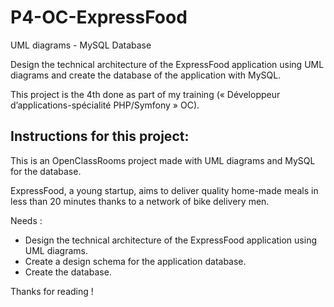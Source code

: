 # P4-OC-ExpressFood
UML diagrams - MySQL Database

Design the technical architecture of the ExpressFood application using UML diagrams and create the database of the application with MySQL.

This project is the 4th done as part of my training (« Développeur d’applications-spécialité PHP/Symfony » OC).

## Instructions for this project:

This is an OpenClassRooms project made with UML diagrams and MySQL for the database.

ExpressFood, a young startup, aims to deliver quality home-made meals in less than 20 minutes thanks to a network of bike delivery men.

Needs :
- Design the technical architecture of the ExpressFood application using UML diagrams.
- Create a design schema for the application database.
- Create the database.

Thanks for reading !